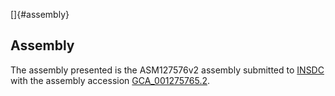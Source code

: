 []{#assembly}

Assembly
--------

The assembly presented is the ASM127576v2 assembly submitted to
[INSDC](http://www.insdc.org) with the assembly accession
[GCA\_001275765.2](http://www.ebi.ac.uk/ena/data/view/GCA_001275765.2).
